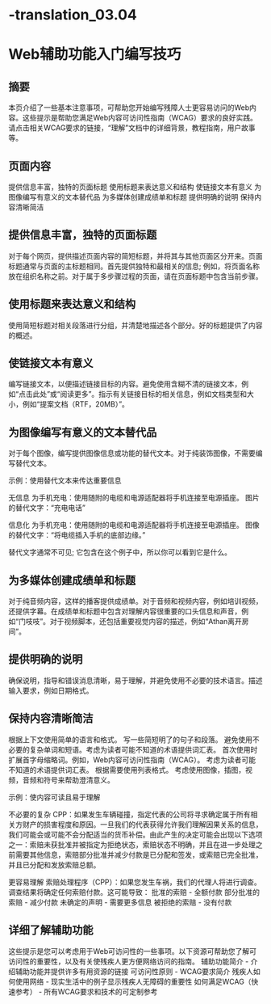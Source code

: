 # -translation_03.04
# Web辅助功能入门编写技巧

## 摘要
本页介绍了一些基本注意事项，可帮助您开始编写残障人士更容易访问的Web内容。这些提示是帮助您满足Web内容可访问性指南（WCAG）要求的良好实践。请点击相关WCAG要求的链接，“理解”文档中的详细背景，教程指南，用户故事等。



## 页面内容

提供信息丰富，独特的页面标题
使用标题来表达意义和结构
使链接文本有意义
为图像编写有意义的文本替代品
为多媒体创建成绩单和标题
提供明确的说明
保持内容清晰简洁



## 提供信息丰富，独特的页面标题

对于每个网页，提供描述页面内容的简短标题，并将其与其他页面区分开来。页面标题通常与页面的主标题相同。首先提供独特和最相关的信息; 例如，将页面名称放在组织名称之前。对于属于多步骤过程的页面，请在页面标题中包含当前步骤。



## 使用标题来表达意义和结构

使用简短标题对相关段落进行分组，并清楚地描述各个部分。好的标题提供了内容的概述。



## 使链接文本有意义

编写链接文本，以便描述链接目标的内容。避免使用含糊不清的链接文本，例如“点击此处”或“阅读更多”。指示有关链接目标的相关信息，例如文档类型和大小，例如“提案文档（RTF，20MB）”。




## 为图像编写有意义的文本替代品

对于每个图像，编写提供图像信息或功能的替代文本。对于纯装饰图像，不需要编写替代文本。

示例：使用替代文本来传达重要信息

无信息
为手机充电：使用随附的电缆和电源适配器将手机连接至电源插座。
图片的替代文字：“充电电话”

信息化
为手机充电：使用随附的电缆和电源适配器将手机连接至电源插座。
图像的替代文字：“将电缆插入手机的底部边缘。”

替代文字通常不可见; 它包含在这个例子中，所以你可以看到它是什么。



## 为多媒体创建成绩单和标题

对于纯音频内容，这样的播客提供成绩单。对于音频和视频内容，例如培训视频，还提供字幕。在成绩单和标题中包含对理解内容很重要的口头信息和声音，例如“门吱吱”。对于视频脚本，还包括重要视觉内容的描述，例如“Athan离开房间”。



## 提供明确的说明

确保说明，指导和错误消息清晰，易于理解，并避免使用不必要的技术语言。描述输入要求，例如日期格式。



## 保持内容清晰简洁

根据上下文使用简单的语言和格式。
写一些简短明了的句子和段落。
避免使用不必要的复杂单词和短语。考虑为读者可能不知道的术语提供词汇表。
首次使用时扩展首字母缩略词。例如，Web内容可访问性指南（WCAG）。
考虑为读者可能不知道的术语提供词汇表。
根据需要使用列表格式。
考虑使用图像，插图，视频，音频和符号来帮助澄清意义。

示例：使内容可读且易于理解

不必要的复杂
CPP：如果发生车辆碰撞，指定代表的公司将寻求确定属于所有相关方财产的损害程度和原因。一旦我们的代表获得允许我们理解因果关系的信息，我们可能会或可能不会分配适当的货币补偿。由此产生的决定可能会出现以下选项之一：索赔未获批准并被指定为拒绝状态，索赔状态不明确，并且在进一步处理之前需要其他信息，索赔部分批准并减少付款是已分配和签发，或索赔已完全批准，并且已分配和发放索赔总额。

更容易理解
索赔处理程序（CPP）：如果您发生车祸，我们的代理人将进行调查。调查结果将确定任何索赔付款。这可能导致：
批准的索赔 - 全额付款
部分批准的索赔 - 减少付款
未确定的声明 - 需要更多信息
被拒绝的索赔 - 没有付款



## 详细了解辅助功能

这些提示是您可以考虑用于Web可访问性的一些事项。以下资源可帮助您了解可访问性的重要性，以及有关使残疾人更方便网络访问的指南。
辅助功能简介 - 介绍辅助功能并提供许多有用资源的链接
可访问性原则 - WCAG要求简介
残疾人如何使用网络 - 现实生活中的例子显示残疾人无障碍的重要性
如何满足WCAG（快速参考） - 所有WCAG要求和技术的可定制参考
